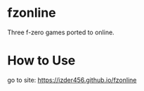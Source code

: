 # fzonline
Three f-zero games ported to online.

# How to Use
go to site:
https://izder456.github.io/fzonline
